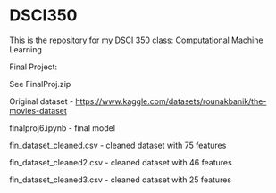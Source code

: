 # DSCI350
This is the repository for my DSCI 350 class: Computational Machine Learning

Final Project:

See FinalProj.zip

Original dataset - https://www.kaggle.com/datasets/rounakbanik/the-movies-dataset

finalproj6.ipynb - final model

fin_dataset_cleaned.csv - cleaned dataset with 75 features

fin_dataset_cleaned2.csv - cleaned dataset with 46 features

fin_dataset_cleaned3.csv - cleaned dataset with 25 features
